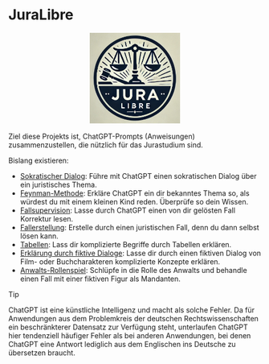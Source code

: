 # JuraLibre

<p align="center"><img src="juralibre.webp" width="180" height="180" border="0"/></p>
Ziel diese Projekts ist, ChatGPT-Prompts (Anweisungen) zusammenzustellen, die nützlich für das Jurastudium sind.

Bislang existieren:
* [Sokratischer Dialog](socraticdialog.md): Führe mit ChatGPT einen sokratischen Dialog über ein juristisches Thema.
* [Feynman-Methode](feynmanmethod.md): Erkläre ChatGPT ein dir bekanntes Thema so, als würdest du mit einem kleinen Kind reden. Überprüfe so dein Wissen.
* [Fallsupervision](fallsupervision.md): Lasse durch ChatGPT einen von dir gelösten Fall Korrektur lesen.
* [Fallerstellung](fallerstellen.md): Erstelle durch einen juristischen Fall, denn du dann selbst lösen kann.
* [Tabellen](tabellen.md): Lass dir komplizierte Begriffe durch Tabellen erklären.
* [Erklärung durch fiktive Dialoge](erklaerungfiktiverdialog.md): Lasse dir durch einen fiktiven Dialog von Film- oder Buchcharakteren komplizierte Konzepte erklären.
* [Anwalts-Rollenspiel](fiktiveberatung.md): Schlüpfe in die Rolle des Anwalts und behandle einen Fall mit einer fiktiven Figur als Mandanten.

> [!Tip]
> ChatGPT ist eine künstliche Intelligenz und macht als solche Fehler. Da für Anwendungen aus dem Problemkreis der deutschen Rechtswissenschaften ein beschränkterer Datensatz zur Verfügung steht, unterlaufen ChatGPT hier tendenziell häufiger Fehler als bei anderen Anwendungen, bei denen ChatGPT eine Antwort lediglich aus dem Englischen ins Deutsche zu übersetzen braucht.
